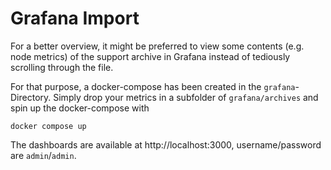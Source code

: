 # Grafana Import

For a better overview, it might be preferred to view some contents (e.g. node metrics) of the support archive in Grafana
instead of tediously scrolling through the file.

For that purpose, a docker-compose has been created in the `grafana`-Directory.
Simply drop your metrics in a subfolder of `grafana/archives` and spin up the docker-compose with

```shell
docker compose up
```

The dashboards are available at http://localhost:3000, username/password are `admin`/`admin`.